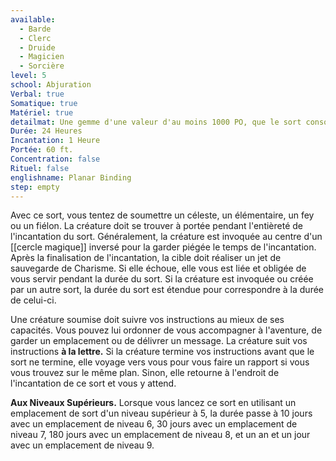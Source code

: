 ```yaml
---
available:
  - Barde
  - Clerc
  - Druide
  - Magicien
  - Sorcière
level: 5
school: Abjuration
Verbal: true
Somatique: true
Matériel: true
detailmat: Une gemme d'une valeur d'au moins 1000 PO, que le sort consomme
Durée: 24 Heures
Incantation: 1 Heure
Portée: 60 ft.
Concentration: false
Rituel: false
englishname: Planar Binding
step: empty
---
```

Avec ce sort, vous tentez de soumettre un céleste, un élémentaire, un fey ou un fiélon. La créature doit se trouver à portée pendant l'entièreté de l'incantation du sort. Généralement, la créature est invoquée au centre d'un [[cercle magique]] inversé pour la garder piégée le temps de l'incantation. Après la finalisation de l'incantation, la cible doit réaliser un jet de sauvegarde de Charisme. Si elle échoue, elle vous est liée et obligée de vous servir pendant la durée du sort. Si la créature est invoquée ou créée par un autre sort, la durée du sort est étendue pour correspondre à la durée de celui-ci.

Une créature soumise doit suivre vos instructions au mieux de ses capacités. Vous pouvez lui ordonner de vous accompagner à l'aventure, de garder un emplacement ou de délivrer un message. La créature suit vos instructions **à la lettre.** Si la créature termine vos instructions avant que le sort ne termine, elle voyage vers vous pour vous faire un rapport si vous vous trouvez sur le même plan. Sinon, elle retourne à l'endroit de l'incantation de ce sort et vous y attend.

**Aux Niveaux Supérieurs.** Lorsque vous lancez ce sort en utilisant un emplacement de sort d'un niveau supérieur à 5, la durée passe à 10 jours avec un emplacement de niveau 6, 30 jours avec un emplacement de niveau 7, 180 jours avec un emplacement de niveau 8, et un an et un jour avec un emplacement de niveau 9.

